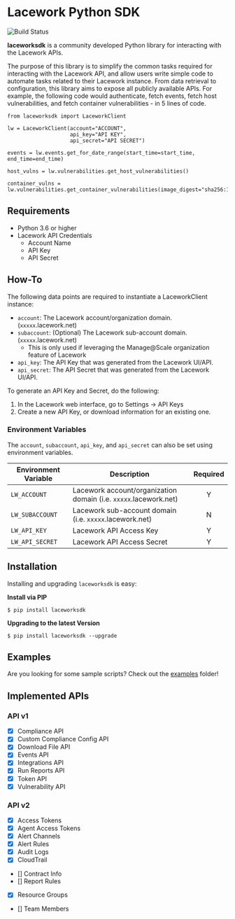 # Lacework Python SDK

![Build Status](https://github.com/lacework/python-sdk/workflows/Python%20Test/badge.svg)

**laceworksdk** is a community developed Python library for interacting with the Lacework APIs.

The purpose of this library is to simplify the common tasks required for interacting with the Lacework API, and allow
users write simple code to automate tasks related to their Lacework instance.  From data retrieval to configuration,
this library aims to expose all publicly available APIs.  For example, the following code would authenticate,
fetch events, fetch host vulnerabilities, and fetch container vulnerabilities - in 5 lines of code.

```
from laceworksdk import LaceworkClient

lw = LaceworkClient(account="ACCOUNT",
                    api_key="API KEY",
                    api_secret="API SECRET")

events = lw.events.get_for_date_range(start_time=start_time, end_time=end_time)

host_vulns = lw.vulnerabilities.get_host_vulnerabilities()

container_vulns = lw.vulnerabilities.get_container_vulnerabilities(image_digest="sha256:123")
```

## Requirements

- Python 3.6 or higher
- Lacework API Credentials
  - Account Name
  - API Key
  - API Secret

## How-To

The following data points are required to instantiate a LaceworkClient instance:
   - `account`: The Lacework account/organization domain. (`xxxxx`.lacework.net)
   - `subaccount`: (Optional) The Lacework sub-account domain. (`xxxxx`.lacework.net)
      - This is only used if leveraging the Manage@Scale organization feature of Lacework
   - `api_key`: The API Key that was generated from the Lacework UI/API.
   - `api_secret`: The API Secret that was generated from the Lacework UI/API.

To generate an API Key and Secret, do the following:
   1. In the Lacework web interface, go to Settings -> API Keys
   2. Create a new API Key, or download information for an existing one.

### Environment Variables

The `account`, `subaccount`, `api_key`, and `api_secret` can also be set using environment variables.

| Environment Variable | Description | Required |
|----------------------|-------------|:--------:|
|`LW_ACCOUNT`|Lacework account/organization domain (i.e. `xxxxx`.lacework.net)|Y|
|`LW_SUBACCOUNT`|Lacework sub-account domain (i.e. `xxxxx`.lacework.net)|N|
|`LW_API_KEY`|Lacework API Access Key|Y|
|`LW_API_SECRET`|Lacework API Access Secret|Y|

## Installation

Installing and upgrading `laceworksdk` is easy:

**Install via PIP**

```$ pip install laceworksdk```

**Upgrading to the latest Version**

```$ pip install laceworksdk --upgrade```

## Examples

Are you looking for some sample scripts?  Check out the [examples](examples/) folder!

## Implemented APIs

### API v1

- [x] Compliance API
- [x] Custom Compliance Config API
- [x] Download File API
- [x] Events API
- [x] Integrations API
- [x] Run Reports API
- [x] Token API
- [x] Vulnerability API

### API v2

- [x] Access Tokens
- [x] Agent Access Tokens
- [x] Alert Channels
- [x] Alert Rules
- [x] Audit Logs
- [x] CloudTrail
- [] Contract Info
- [] Report Rules
- [x] Resource Groups
- [] Team Members
